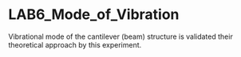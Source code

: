 # LAB6_Mode_of_Vibration
 Vibrational mode of the cantilever (beam) structure is validated their theoretical approach by this experiment.
